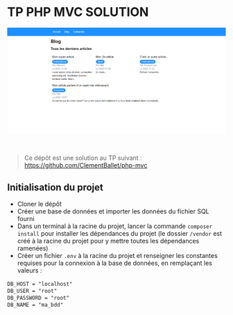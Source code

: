 # TP PHP MVC SOLUTION

![screenshot.png](screenshot.png)

<br>

> Ce dépôt est une solution au TP suivant : https://github.com/ClementBallet/php-mvc

## Initialisation du projet

- Cloner le dépôt
- Créer une base de données et importer les données du fichier SQL fourni
- Dans un terminal à la racine du projet, lancer la commande `composer install` pour installer les dépendances du
  projet (le dossier `/vendor` est créé à la racine du projet pour y mettre toutes les dépendances ramenées)
- Créer un fichier `.env` à la racine du projet et renseigner les constantes requises pour la connexion à la base de
  données, en remplaçant les valeurs :

```  
DB_HOST = "localhost"
DB_USER = "root"
DB_PASSWORD = "root"
DB_NAME = "ma_bdd" 
```

